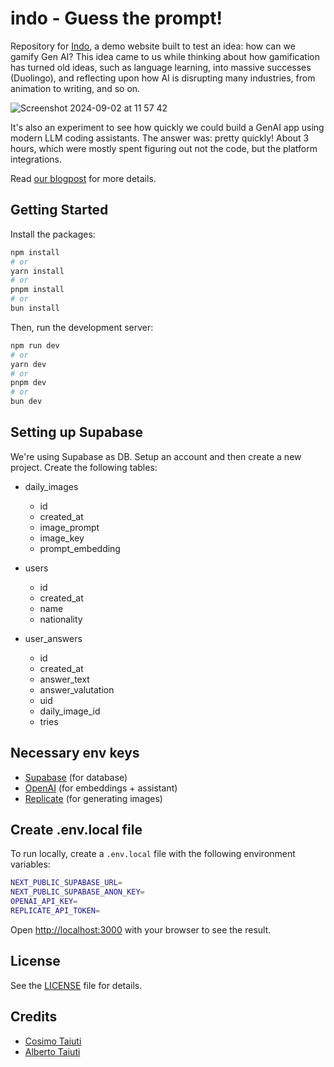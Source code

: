 # indo - Guess the prompt!

Repository for [Indo](https://indo-chi.vercel.app/), a demo website built to test an idea: how can we gamify Gen AI?
This idea came to us while thinking about how gamification has turned old ideas, such as
language learning, into massive successes (Duolingo), and reflecting upon how AI is
disrupting many industries, from animation to writing, and so on.

![Screenshot 2024-09-02 at 11 57 42](https://github.com/user-attachments/assets/0635233a-e981-4d95-8d94-41af00ef630e)


It's also an experiment to see how quickly we could build a GenAI app
using modern LLM coding assistants.
The answer was: pretty quickly! About 3 hours, which were mostly spent figuring out
not the code, but the platform integrations.

Read [our blogpost](https://clear-dietician-b7d.notion.site/Gamifying-AI-image-generation-in-a-couple-of-hours-2d902c1e9cc54d5b89fa6cb0981079e6?pvs=4) for more details.

## Getting Started

Install the packages:

```bash
npm install
# or
yarn install
# or
pnpm install
# or
bun install
```

Then, run the development server:

```bash
npm run dev
# or
yarn dev
# or
pnpm dev
# or
bun dev
```

## Setting up Supabase

We're using Supabase as DB. Setup an account and then create a new project.
Create the following tables:

- daily_images
  - id
  - created_at
  - image_prompt
  - image_key
  - prompt_embedding

- users
  - id
  - created_at
  - name
  - nationality

- user_answers
  - id
  - created_at
  - answer_text
  - answer_valutation
  - uid
  - daily_image_id
  - tries

## Necessary env keys

- [Supabase](https://supabase.com/) (for database)
- [OpenAI](https://platform.openai.com/signup) (for embeddings + assistant)
- [Replicate](https://replicate.com/black-forest-labs/flux-dev) (for generating images)

## Create .env.local file

To run locally, create a `.env.local` file with the following environment variables:

```bash
NEXT_PUBLIC_SUPABASE_URL=
NEXT_PUBLIC_SUPABASE_ANON_KEY=
OPENAI_API_KEY=
REPLICATE_API_TOKEN=
```

Open [http://localhost:3000](http://localhost:3000) with your browser to see the result.

## License

See the [LICENSE](LICENSE) file for details.

## Credits

- [Cosimo Taiuti](https://github.com/cosimtaiuz)
- [Alberto Taiuti](https://github.com/snowzurfer)
